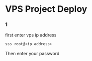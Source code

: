 # VPS Project Deploy

### 1

first enter vps ip address

```js
sss root@<ip address>
```

Then enter your password
